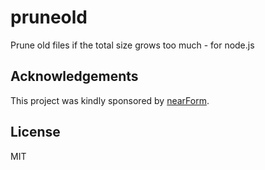 # pruneold

Prune old files if the total size grows too much - for node.js

## Acknowledgements

This project was kindly sponsored by [nearForm](http://nearform.com).

## License

MIT
